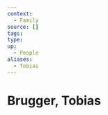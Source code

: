 ```yaml
---
context:
  - Family
source: []
tags:
type:
up:
  - People
aliases:
  - Tobias
---
```


# Brugger, Tobias
